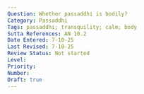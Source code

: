 ```yaml
---
Question: Whether passaddhi is bodily?
Category: Passaddhi
Tags: passaddhi; transquility; calm; body
Sutta References: AN 10.2
Date Entered: 7-10-25
Last Revised: 7-10-25
Review Status: Not started
Level: 
Priority: 
Number: 
Draft: true
---
```

